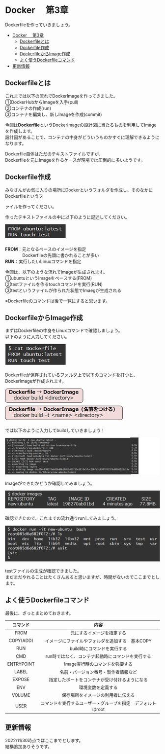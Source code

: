 # Docker 　第3章
Dockerfileを作っていきましょう。

- [Docker 　第3章](#docker-第3章)
  - [Dockerfileとは](#dockerfileとは)
  - [Dockerfile作成](#dockerfile作成)
  - [DockerfileからImage作成](#dockerfileからimage作成)
  - [よく使うDockerfileコマンド](#よく使うdockerfileコマンド)
- [更新情報](#更新情報)


## Dockerfileとは
これまでは以下の流れでDockerImageを作ってきました。  
①DockerHubからImageを入手(pull)  
②コンテナの作成(run)  
③コンテナを編集し、新しImageを作成(commit)  

今回は**Dockerfile**というDockerImageの設計図に当たるものを利用してImageを作成します。    
設計図があることで、コンテナの中身がどういうものかすぐに理解できるようになります。

Dockerfile自体はただのテキストファイルですが、  
Dockerfileを元にImageを作るケースが現場では圧倒的に多いようです。  

## Dockerfile作成
みなさんがお気に入りの場所にDockerというフォルダを作成し、そのなかにDockerfileというフ

ァイルを作ってください。  

作ったテキストファイルの中に以下のように記述してください。

![](./img/image1.png)

**FROM**：元となるベースのイメージを指定    
                　　　　Dockerfileの先頭に書かれることが多い  
**RUN**：実行したいLinuxコマンドを指定

今回は、以下のような流れでImageが生成されます。  
①ubuntuというImageをベースする(FROM)  
②testファイルを作るtouchコマンドを実行(RUN)  
③testというファイルが作られた状態でImaegが生成される

※Dockerfileのコマンドは後で一覧にすると思います。

## DockerfileからImage作成

まずはDockerfileの中身をLinuxコマンドで確認しましょう。  
以下のように入力してください。 

![](./img/image4.png)

Dockerfileが保存されているフォルダ上で以下のコマンドを打つと、DockerImageが作成されます。

![](./img/image2.png)
![](./img/image3.png)

では以下のように入力してbuildしていきましょう！

![](./img/image5.png)

Imageができたかどうか確認してみましょう。

![](./img/image6.png)

確認できたので、これまでの流れ通りrunしてみましょう。

![](./img/image7.png)

testファイルの生成が確認できました。  
まだまだやれることはたくさんあると思いますが、時間がないのでここまでとします。

## よく使うDockerfileコマンド
最後に、ざっとまとめておきます。

|コマンド|  内容 |
|:---:| :---: |
|FROM| 元にするイメージを指定する  |
|COPY(ADD)| イメージにファイルやフォルダを追加する　基本COPY |
|RUN|build時にコマンドを実行する  |
|CMD|run時ではなく、コンテナ起動時にコマンドを実行する  |
|ENTRYPOINT | Image実行時のコマンドを強要する  |
|LABEL | 名前・バージョン番号・製作者情報など  |
|EXPOSE | 指定したポートをコンテナが受け付けるようになる  |
|ENV | 環境変数を定義する  |
|VOLUME|保存場所をイメージの利用者に伝える  |
|USER | コマンドを実行するユーザー・グループを指定　デフォルトはroot  |

## 更新情報
2022/11/30時点ではここまでとします。  
結構追加ありそうです。
